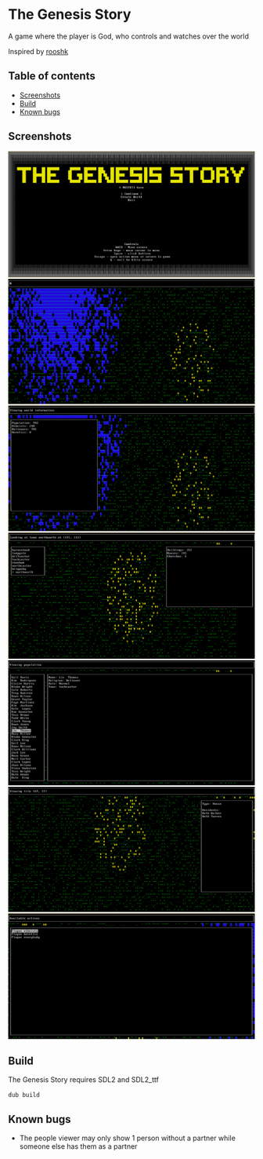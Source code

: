 # The Genesis Story
A game where the player is God, who controls and watches over the world

Inspired by [rooshk](https://github.com/cmspeedrunner/rooshk)

## Table of contents
- [Screenshots](#screenshots)
- [Build](#build)
- [Known bugs](#known-bugs)

## Screenshots
<img src="/screenshots/mainmenu.png">
<img src="/screenshots/world.png">
<img src="/screenshots/worldinfo.png">
<img src="/screenshots/town.png">
<img src="/screenshots/people.png">
<img src="/screenshots/house.png">
<img src="/screenshots/action.png">

## Build
The Genesis Story requires SDL2 and SDL2_ttf
```
dub build
```

## Known bugs
- The people viewer may only show 1 person without a partner while someone else has them as a partner
